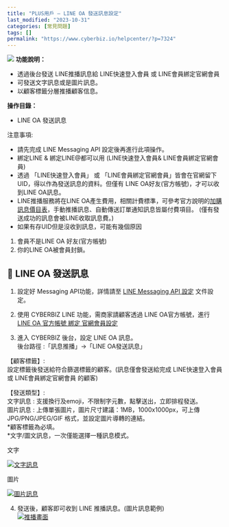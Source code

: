```yaml
---
title: "PLUS用戶 – LINE OA 發送訊息設定"
last_modified: "2023-10-31"
categories: [常見問題]
tags: []
permalink: "https://www.cyberbiz.io/helpcenter/?p=7324"
---
```


![](https://www.cyberbiz.io/helpcenter/wp-content/uploads/PLUS版3.png)
**功能說明：**  

* 透過後台發送 LINE推播訊息給 LINE快速登入會員 或 LINE會員綁定官網會員
* 可發送文字訊息或是圖片訊息。
* 以顧客標籤分層推播顧客信息。 

**操作目錄：**

* LINE OA 發送訊息

注意事項:  

* 請先完成 LINE Messaging API 設定後再進行此項操作。 
* 綁定LINE & 綁定LINE@都可以用 (LINE快速登入會員& LINE會員綁定官網會員)
* 透過 「LINE快速登入會員」 或 「LINE會員綁定官網會員」皆會在官網留下 UID，得以作為發送訊息的資料。但僅有 LINE OA好友(官方帳號)，才可以收到LINE OA訊息。
* LINE推播服務將在LINE OA產生費用，相關計費標準，可參考官方說明的[加購訊息價目表](https://tw.linebiz.com/service/account-solutions/line-official-account/)，手動推播訊息、自動傳送訂單通知訊息皆屬付費項目。 (僅有發送成功的訊息會被LINE收取訊息費。) 
* 如果有存UID但是沒收到訊息，可能有幾個原因 
1. 會員不是LINE OA 好友(官方帳號)
2. 你的LINE OA被會員封鎖。



## 📌 LINE OA 發送訊息



1. 設定好 Messaging API功能，詳情請至 [LINE Messaging API 設定](https://www.cyberbiz.io/helpcenter/?p=5855) 文件設定。 



2. 使用 CYBERBIZ LINE 功能，需商家請顧客透過 LINE OA官方帳號，進行 [LINE OA 官方帳號 綁定 官網會員設定](https://www.cyberbiz.io/helpcenter/?p=5861)



3. 進入 CYBERBIZ 後台，設定 LINE OA 訊息。   
後台路徑 :「訊息推播」→「LINE OA發送訊息」  

【顧客標籤】:  
設定標籤後發送給符合篩選標籤的顧客。(訊息僅會發送給完成 LINE快速登入會員 或 LINE會員綁定官網會員 的顧客)  

【發送類型】:  
文字訊息 : 支援換行及emoji，不限制字元數，點擊送出，立即排程發送。  
圖片訊息 : 上傳單張圖片，圖片尺寸建議：1MB，1000x1000px，可上傳 JPG/PNG/JPEG/GIF 格式，並設定圖片導轉的連結。  
*顧客標籤為必填。   
*文字/圖文訊息，一次僅能選擇一種訊息模式。   


文字

[![文字訊息](https://www.cyberbiz.io/support/wp-content/uploads/LINE-OA-傳送訊息設定01.png)](https://www.cyberbiz.io/support/wp-content/uploads/LINE-OA-傳送訊息設定01.png)

圖片

[![圖片訊息](https://www.cyberbiz.io/support/wp-content/uploads/LINE-OA-傳送訊息設定02.png)](https://www.cyberbiz.io/support/wp-content/uploads/LINE-OA-傳送訊息設定02.png)




4. 發送後，顧客即可收到 LINE 推播訊息。(圖片訊息範例)  
[![推播畫面](https://www.cyberbiz.io/support/wp-content/uploads/LINE-OA-傳送訊息設定03.png)](https://www.cyberbiz.io/support/wp-content/uploads/LINE-OA-傳送訊息設定03.png)

